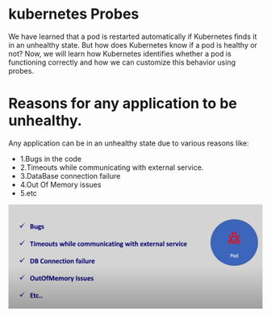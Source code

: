 # kubernetes Probes

We have learned that a pod is restarted automatically if Kubernetes finds it in an unhealthy state. But how 
does Kubernetes know if a pod is healthy or not? Now, we will learn how Kubernetes identifies whether a pod 
is functioning correctly and how we can customize this behavior using probes.

# Reasons for any application to be unhealthy.
Any application can be in an unhealthy state due to various reasons like:
- 1.Bugs in the code
- 2.Timeouts while communicating with external service.
- 3.DataBase connection failure
- 4.Out Of Memory issues
- 5.etc

![Reasons for unhealthy application](https://github.com/balusena/kubernetes-for-devops/blob/main/12-Kubernetes%20Probes/appllication_unhealthy.png)
